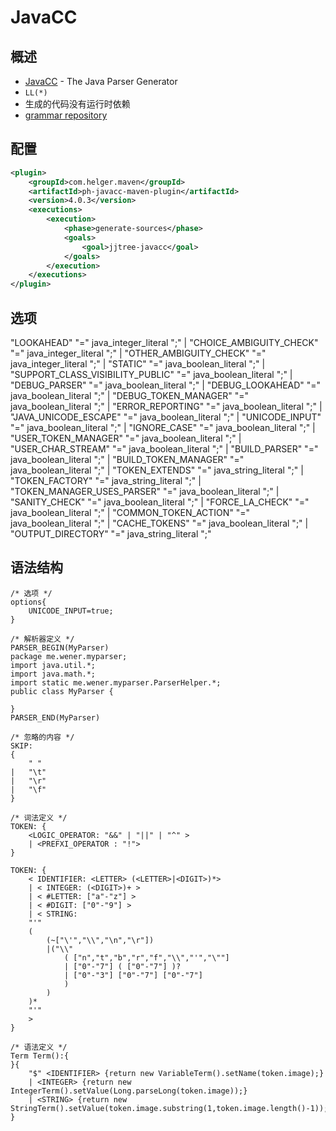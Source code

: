 # JavaCC

## 概述
* [JavaCC](https://javacc.org/) - The Java Parser Generator
* `LL(*)`
* 生成的代码没有运行时依赖
* [grammar repository](https://javacc.org/grammar-library)

## 配置

```xml
<plugin>
    <groupId>com.helger.maven</groupId>
    <artifactId>ph-javacc-maven-plugin</artifactId>
    <version>4.0.3</version>
    <executions>
        <execution>
            <phase>generate-sources</phase>
            <goals>
                <goal>jjtree-javacc</goal>
            </goals>
        </execution>
    </executions>
</plugin>
```

## 选项

"LOOKAHEAD" "=" java_integer_literal ";"
|	"CHOICE_AMBIGUITY_CHECK" "=" java_integer_literal ";"
|	"OTHER_AMBIGUITY_CHECK" "=" java_integer_literal ";"
|	"STATIC" "=" java_boolean_literal ";"
|	"SUPPORT_CLASS_VISIBILITY_PUBLIC" "=" java_boolean_literal ";"
|	"DEBUG_PARSER" "=" java_boolean_literal ";"
|	"DEBUG_LOOKAHEAD" "=" java_boolean_literal ";"
|	"DEBUG_TOKEN_MANAGER" "=" java_boolean_literal ";"
|	"ERROR_REPORTING" "=" java_boolean_literal ";"
|	"JAVA_UNICODE_ESCAPE" "=" java_boolean_literal ";"
|	"UNICODE_INPUT" "=" java_boolean_literal ";"
|	"IGNORE_CASE" "=" java_boolean_literal ";"
|	"USER_TOKEN_MANAGER" "=" java_boolean_literal ";"
|	"USER_CHAR_STREAM" "=" java_boolean_literal ";"
|	"BUILD_PARSER" "=" java_boolean_literal ";"
|	"BUILD_TOKEN_MANAGER" "=" java_boolean_literal ";"
|	"TOKEN_EXTENDS" "=" java_string_literal ";"
|	"TOKEN_FACTORY" "=" java_string_literal ";"
|	"TOKEN_MANAGER_USES_PARSER" "=" java_boolean_literal ";"
|	"SANITY_CHECK" "=" java_boolean_literal ";"
|	"FORCE_LA_CHECK" "=" java_boolean_literal ";"
|	"COMMON_TOKEN_ACTION" "=" java_boolean_literal ";"
|	"CACHE_TOKENS" "=" java_boolean_literal ";"
|	"OUTPUT_DIRECTORY" "=" java_string_literal ";"


## 语法结构

```javacc
/* 选项 */
options{
    UNICODE_INPUT=true;
}

/* 解析器定义 */
PARSER_BEGIN(MyParser)
package me.wener.myparser;
import java.util.*;
import java.math.*;
import static me.wener.myparser.ParserHelper.*;
public class MyParser {

}
PARSER_END(MyParser)

/* 忽略的内容 */
SKIP:
{
    " "
|   "\t"
|   "\r"
|   "\f"
}

/* 词法定义 */
TOKEN: {
    <LOGIC_OPERATOR: "&&" | "||" | "^" >
    | <PREFXI_OPERATOR : "!">
}

TOKEN: {
    < IDENTIFIER: <LETTER> (<LETTER>|<DIGIT>)*>
    | < INTEGER: (<DIGIT>)+ >
    | < #LETTER: ["a"-"z"] >
    | < #DIGIT: ["0"-"9"] >
    | < STRING:
    "'"
    (
        (~["\'","\\","\n","\r"])
        |("\\"
            ( ["n","t","b","r","f","\\","'","\""]
            | ["0"-"7"] ( ["0"-"7"] )?
            | ["0"-"3"] ["0"-"7"] ["0"-"7"]
            )
        )
    )*
    "'"
    >
}

/* 语法定义 */
Term Term():{
}{
    "$" <IDENTIFIER> {return new VariableTerm().setName(token.image);}
    | <INTEGER> {return new IntegerTerm().setValue(Long.parseLong(token.image));}
    | <STRING> {return new StringTerm().setValue(token.image.substring(1,token.image.length()-1));}
}
```
